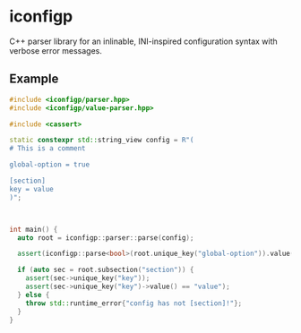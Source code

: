 # iconfigp

C++ parser library for an inlinable, INI-inspired configuration syntax with verbose
error messages.

## Example

```cpp
#include <iconfigp/parser.hpp>
#include <iconfigp/value-parser.hpp>

#include <cassert>

static constexpr std::string_view config = R"(
# This is a comment

global-option = true

[section]
key = value
)";



int main() {
  auto root = iconfigp::parser::parse(config);

  assert(iconfigp::parse<bool>(root.unique_key("global-option")).value() == true);

  if (auto sec = root.subsection("section")) {
    assert(sec->unique_key("key"));
    assert(sec->unique_key("key")->value() == "value");
  } else {
    throw std::runtime_error{"config has not [section]!"};
  }
}
```
